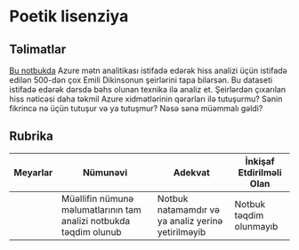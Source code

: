 # Poetik lisenziya

## Təlimatlar

[Bu notbukda](https://www.kaggle.com/jenlooper/emily-dickinson-word-frequency) Azure mətn analitikası istifadə edərək hiss analizi üçün istifadə edilən 500-dən çox Emili Dikinsonun şeirlərini tapa bilərsən. Bu dataseti istifadə edərək dərsdə bəhs olunan texnika ilə analiz et. Şeirlərdən çıxarılan hiss nəticəsi daha təkmil Azure xidmətlərinin qərarları ilə tutuşurmu? Sənin fikrincə nə üçün tutuşur və ya tutuşmur? Nəsə sənə müəmmalı gəldi?

## Rubrika

| Meyarlar | Nümunəvi | Adekvat | İnkişaf Etdirilməli Olan |
| -------- | -------- | ------- | ------------------------ |
|          | Müəllifin nümunə məlumatlarının tam analizi notbukda təqdim olunub | Notbuk natamamdır və ya analiz yerinə yetirilməyib | Notbuk təqdim olunmayıb |
